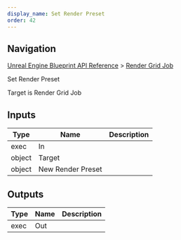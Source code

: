 ```yaml
---
display_name: Set Render Preset
order: 42
---
```

## Navigation

[Unreal Engine Blueprint API Reference](https://dev.epicgames.com/documentation/en-us/unreal-engine/BlueprintAPI) > [Render Grid Job](https://dev.epicgames.com/documentation/en-us/unreal-engine/BlueprintAPI/RenderGridJob)

Set Render Preset

Target is Render Grid Job

## Inputs

| Type | Name | Description |
| --- | --- | --- |
| exec | In |  |
| object | Target |  |
| object | New Render Preset |  |

## Outputs

| Type | Name | Description |
| --- | --- | --- |
| exec | Out |  |
